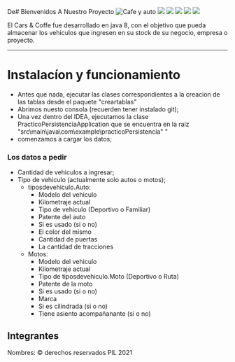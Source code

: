 De# Bienvenidos A Nuestro Proyecto
![](https://images-platform.99static.com/LeW2M5dU3P9GiHfj_jpaJ3jD1Gs=/500x500/top/smart/99designs-contests-attachments/57/57057/attachment_57057709 "Cafe y auto")
![](https://img.shields.io/github/stars/pandao/editor.md.svg) ![](https://img.shields.io/github/forks/pandao/editor.md.svg) ![](https://img.shields.io/github/tag/pandao/editor.md.svg) ![](https://img.shields.io/github/release/pandao/editor.md.svg) ![](https://img.shields.io/github/issues/pandao/editor.md.svg)

El Cars & Coffe fue desarrollado en java 8, con el objetivo que pueda almacenar los vehiculos que ingresen en su stock de su negocio, empresa o proyecto.

------------

# Instalacíon y funcionamiento
- Antes que nada, ejecutar las clases correspondientes a la creacion de las tablas desde el paquete "creartablas"
- Abrimos nuesto consola (recuerden tener instalado git);
- Una vez dentro del IDEA, ejecutamos la clase PracticoPersistenciaApplication que se encuentra en la raiz "src\main\java\com\example\practicoPersistencia" "
- comenzamos a cargar los datos;
### Los datos a pedir
- Cantidad de vehiculos a ingresar;
- Tipo de vehiculo (actualmente solo autos o motos);
  - tiposdevehiculo.Auto:
    - Modelo del vehiculo
    - Kilometraje actual
    - Tipo de vehiculo (Deportivo o Familiar)
    - Patente del auto
    - Si es usado (si o no)
    - El color del mismo
    - Cantidad de puertas
    - La cantidad de tracciones
  - Motos:
    - Modelo del vehiculo
    - Kilometraje actual
    - Tipo de tiposdevehiculo.Moto (Deportivo o Ruta)
    - Patente de la moto
    - Si es usado (si o no)
    - Marca
    - Si es cilindrada (si o no)
    - Tiene asiento acompañanante (si o no)

## Integrantes
Nombres:
&copy; derechos reservados PIL 2021